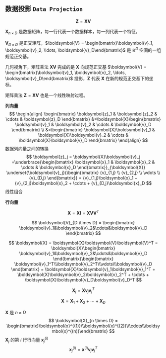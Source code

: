 ## 数据投影 `Data Projection`

$$
\boldsymbol{Z} = \boldsymbol{X}\boldsymbol{V}
$$

$\boldsymbol{X}_{n \times D}$ 是数据矩阵，每一行代表一个数据样本，每一列代表一个特征。

$\boldsymbol{V}_{D \times D}$ 是正交矩阵，$\boldsymbol{V} = \begin{bmatrix}\boldsymbol{v}_1, \boldsymbol{v}_2, \ldots, \boldsymbol{v}_D\end{bmatrix}$ 是 $\mathbb{R}^D$ 空间的一组规范正交基。

几何视角下，矩阵乘法 $\boldsymbol{X}\boldsymbol{V}$ 完成的是 $\boldsymbol{X}$ 向规范正交基 $\boldsymbol{V} = \begin{bmatrix}\boldsymbol{v}_1, \boldsymbol{v}_2, \ldots, \boldsymbol{v}_D\end{bmatrix}$ 投影，$\boldsymbol{Z}$ 代表 $\boldsymbol{X}$ 在新的规范正交基下的坐标。

矩阵乘法 $\boldsymbol{Z} = \boldsymbol{X}\boldsymbol{V}$ 也是一个线性映射过程。



**列向量**
$$
\begin{align}
\begin{bmatrix} \boldsymbol{z}_1 & \boldsymbol{z}_2 & \cdots & \boldsymbol{z}_D \end{bmatrix} 
&=\boldsymbol{X}\begin{bmatrix} \boldsymbol{v}_1 & \boldsymbol{v}_2 & \cdots & \boldsymbol{v}_D \end{bmatrix} \\
&=\begin{bmatrix} \boldsymbol{X}\boldsymbol{v}_1 & \boldsymbol{X}\boldsymbol{v}_2 & \cdots & \boldsymbol{X}\boldsymbol{v}_D \end{bmatrix}
\end{align}
$$
数据列向量之间的转换
$$
\boldsymbol{z}_j = \boldsymbol{X}\boldsymbol{v}_j
=\underbrace{\begin{bmatrix} \boldsymbol{x}_1 & \boldsymbol{x}_2 & \cdots & \boldsymbol{x}_D \end{bmatrix}}_{\boldsymbol{X}} \underset{\boldsymbol{v}_j}{\begin{bmatrix} {v}_{1,j} \\ {v}_{2,j} \\ \vdots \\ {v}_{D,j} \end{bmatrix}} = {v}_{1,j}\boldsymbol{x}_1 + {v}_{2,j}\boldsymbol{x}_2 + \cdots + {v}_{D,j}\boldsymbol{x}_D
$$
线性组合

**行向量**










$$
\boldsymbol{X} = \boldsymbol{X}\boldsymbol{I} = \boldsymbol{X}\boldsymbol{V}\boldsymbol{V}^T
$$

$$
\boldsymbol{V}_{D \times D} = \begin{bmatrix} \boldsymbol{v}_1&\boldsymbol{v}_2&\cdots&\boldsymbol{v}_D \end{bmatrix}
$$

$$
\boldsymbol{X} = \boldsymbol{X}\boldsymbol{V}\boldsymbol{V}^T
= \boldsymbol{X}\begin{bmatrix} \boldsymbol{v}_1&\boldsymbol{v}_2&\cdots&\boldsymbol{v}_D \end{bmatrix}\begin{bmatrix} \boldsymbol{v}_1^T\\\boldsymbol{v}_2^T\\\vdots\\\boldsymbol{v}_D \end{bmatrix}
= \boldsymbol{X}\boldsymbol{v}_1\boldsymbol{v}_1^T + \boldsymbol{X}\boldsymbol{v}_2\boldsymbol{v}_2^T + \cdots + \boldsymbol{X}\boldsymbol{v}_D\boldsymbol{v}_D^T
$$

$$
\boldsymbol{X}_j = \boldsymbol{X}\boldsymbol{v}_j\boldsymbol{v}_j^T
$$

$$
\boldsymbol{X} = \boldsymbol{X}_1 + \boldsymbol{X}_2 + \cdots + \boldsymbol{X}_D
$$

$\boldsymbol{X}$ 是 $n \times D$ 
$$
\boldsymbol{X}_{n \times D} = \begin{bmatrix}\boldsymbol{x}^{(1)}\\\boldsymbol{x}^{(2)}\\\cdots\\\boldsymbol{x}^{(n)}\end{bmatrix}
$$
$\boldsymbol{X}_j$ 的第 $i$ 行行向量 $\boldsymbol{x}_j^{(i)}$​
$$
\boldsymbol{x}_j^{(i)} = \boldsymbol{x}^{(i)}\boldsymbol{v}_j\boldsymbol{v}_j^T
$$
























